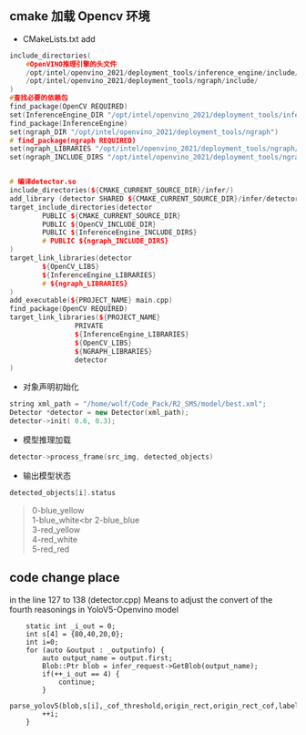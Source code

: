 ## cmake 加载 Opencv 环境
- CMakeLists.txt add
```c++
include_directories(
    #OpenVINO推理引擎的头文件
    /opt/intel/openvino_2021/deployment_tools/inference_engine/include/
    /opt/intel/openvino_2021/deployment_tools/ngraph/include/
)
#查找必要的依赖包
find_package(OpenCV REQUIRED)
set(InferenceEngine_DIR "/opt/intel/openvino_2021/deployment_tools/inference_engine/share")
find_package(InferenceEngine)
set(ngraph_DIR "/opt/intel/openvino_2021/deployment_tools/ngraph")
# find_package(ngraph REQUIRED)
set(ngraph_LIBRARIES "/opt/intel/openvino_2021/deployment_tools/ngraph/lib/libngraph.so")
set(ngraph_INCLUDE_DIRS "/opt/intel/openvino_2021/deployment_tools/ngraph/include/")


# 编译detector.so
include_directories(${CMAKE_CURRENT_SOURCE_DIR}/infer/)
add_library (detector SHARED ${CMAKE_CURRENT_SOURCE_DIR}/infer/detector.cpp)
target_include_directories(detector
        PUBLIC ${CMAKE_CURRENT_SOURCE_DIR}
        PUBLIC ${OpenCV_INCLUDE_DIR}
        PUBLIC ${InferenceEngine_INCLUDE_DIRS}
        # PUBLIC ${ngraph_INCLUDE_DIRS}
)
target_link_libraries(detector
        ${OpenCV_LIBS}
        ${InferenceEngine_LIBRARIES}
        # ${ngraph_LIBRARIES}
)
add_executable(${PROJECT_NAME} main.cpp)
find_package(OpenCV REQUIRED)
target_link_libraries(${PROJECT_NAME} 
                PRIVATE 
                ${InferenceEngine_LIBRARIES}
                ${OpenCV_LIBS} 
                ${NGRAPH_LIBRARIES}
                detector
)
```

- 对象声明初始化
```c++
string xml_path = "/home/wolf/Code_Pack/R2_SMS/model/best.xml";
Detector *detector = new Detector(xml_path);
detector->init( 0.6, 0.3);
```
- 模型推理加载
```c++
detector->process_frame(src_img, detected_objects)
```
- 输出模型状态
```c++
detected_objects[i].status
```
> 0-blue_yellow<br> 
1-blue_white<br
2-blue_blue<br>
3-red_yellow<br>
4-red_white<br>
5-red_red<br>


## code change place 
in the line 127 to 138 (detector.cpp)
Means to adjust the convert of the fourth reasonings in YoloV5-Openvino model
```
    static int _i_out = 0;
    int s[4] = {80,40,20,0};
    int i=0;
    for (auto &output : _outputinfo) {
        auto output_name = output.first;
        Blob::Ptr blob = infer_request->GetBlob(output_name);
        if(++_i_out == 4) {
            continue;
        }
        parse_yolov5(blob,s[i],_cof_threshold,origin_rect,origin_rect_cof,label);
        ++i;
    }
```